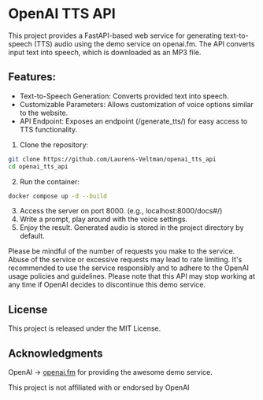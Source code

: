 # OpenAI TTS API

This project provides a FastAPI-based web service for generating text-to-speech (TTS) audio using the demo service on 
openai.fm. The API converts input text into speech, which is downloaded as an MP3 file.

## Features:
- Text-to-Speech Generation: Converts provided text into speech.
- Customizable Parameters: Allows customization of voice options similar to the website.
- API Endpoint: Exposes an endpoint (/generate_tts/) for easy access to TTS functionality.

1. Clone the repository:
```bash
git clone https://github.com/Laurens-Veltman/openai_tts_api
cd openai_tts_api
```
2. Run the container:
```bash
docker compose up -d --build
```
3. Access the server on port 8000. (e.g., localhost:8000/docs#/)
4. Write a prompt, play around with the voice settings.
5. Enjoy the result. Generated audio is stored in the project directory by default.

Please be mindful of the number of requests you make to the service. Abuse of the service or excessive 
requests may lead to rate limiting. It's recommended to use the service responsibly and to adhere to the OpenAI usage 
policies and guidelines. Please note that this API may stop working at any time if 
OpenAI decides to discontinue this demo service.

## License
This project is released under the MIT License.
## Acknowledgments
OpenAI -> [openai.fm](https://www.openai.fm/) for providing the awesome demo service.

This project is not affiliated with or endorsed by OpenAI